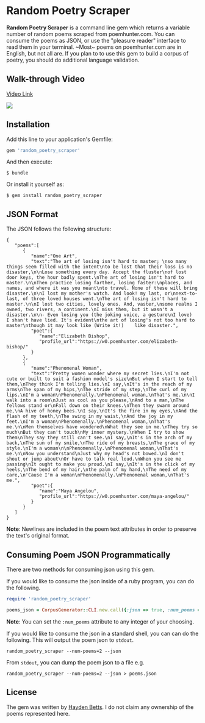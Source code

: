 # Random Poetry Scraper

**Random Poetry Scraper** is a command line gem which returns a variable number of random poems scraped from poemhunter.com. You can consume the poems as JSON, or use the "pleasure reader" interface to read them in your terminal. ~Most~ poems on poemhunter.com are in English, but not all are. If you plan to to use this gem to build a corpus of poetry, you should do additional language validation.

## Walk-through Video
[Video Link](https://www.youtube.com/embed/e32f1JUILEc)

![](https://media.giphy.com/media/5T05SJBQBpX7KTZxCY/giphy.gif)

## Installation

Add this line to your application's Gemfile:

```ruby
gem 'random_poetry_scraper'
```

And then execute:

    $ bundle

Or install it yourself as:

    $ gem install random_poetry_scraper
    
## JSON Format

The JSON follows the following structure:

```
{  
   "poems":[  
      {  
         "name":"One Art",
         "text":"The art of losing isn't hard to master; \nso many things seem filled with the intent\nto be lost that their loss is no disaster,\n\nLose something every day. Accept the fluster\nof lost door keys, the hour badly spent.\nThe art of losing isn't hard to master.\n\nThen practice losing farther, losing faster:\nplaces, and names, and where it was you meant\nto travel. None of these will bring disaster.\n\nI lost my mother's watch. And look! my last, or\nnext-to-last, of three loved houses went.\nThe art of losing isn't hard to master.\n\nI lost two cities, lovely ones. And, vaster,\nsome realms I owned, two rivers, a continent.\nI miss them, but it wasn't a disaster.\n\n- Even losing you (the joking voice, a gesture\nI love)    I shan't have lied. It's evident\nthe art of losing's not too hard to master\nthough it may look like (Write it!)    like disaster.",
         "poet":{  
            "name":"Elizabeth Bishop",
            "profile_url":"https://w0.poemhunter.com/elizabeth-bishop/"
         }
      },
      {  
         "name":"Phenomenal Woman",
         "text":"Pretty women wonder where my secret lies.\nI'm not cute or built to suit a fashion model's size\nBut when I start to tell them,\nThey think I'm telling lies.\nI say,\nIt's in the reach of my arms\nThe span of my hips,\nThe stride of my step,\nThe curl of my lips.\nI'm a woman\nPhenomenally.\nPhenomenal woman,\nThat's me.\n\nI walk into a room\nJust as cool as you please,\nAnd to a man,\nThe fellows stand or\nFall down on their knees.\nThen they swarm around me,\nA hive of honey bees.\nI say,\nIt's the fire in my eyes,\nAnd the flash of my teeth,\nThe swing in my waist,\nAnd the joy in my feet.\nI'm a woman\nPhenomenally.\nPhenomenal woman,\nThat's me.\n\nMen themselves have wondered\nWhat they see in me.\nThey try so much\nBut they can't touch\nMy inner mystery.\nWhen I try to show them\nThey say they still can't see.\nI say,\nIt's in the arch of my back,\nThe sun of my smile,\nThe ride of my breasts,\nThe grace of my style.\nI'm a woman\n\nPhenomenally.\nPhenomenal woman,\nThat's me.\n\nNow you understand\nJust why my head's not bowed.\nI don't shout or jump about\nOr have to talk real loud.\nWhen you see me passing\nIt ought to make you proud.\nI say,\nIt's in the click of my heels,\nThe bend of my hair,\nthe palm of my hand,\nThe need of my care,\n'Cause I'm a woman\nPhenomenally.\nPhenomenal woman,\nThat's me.",
         "poet":{  
            "name":"Maya Angelou",
            "profile_url":"https://w0.poemhunter.com/maya-angelou/"
         }
      }
   ]
}
```

**Note**: Newlines are included in the poem text attributes in order to preserve the text's original format.

## Consuming Poem JSON Programmatically

There are two methods for consuming json using this gem.

If you would like to consume the json inside of a ruby program, you can do the following. 

```ruby
require 'random_poetry_scraper'

poems_json = CorpusGenerator::CLI.new.call({:json => true, :num_poems => 2})
```
**Note**: You can set the ```:num_poems``` attribute to any integer of your choosing.

If you would like to consume the json in a standard shell, you can can do the following. This will output the poem json to ```stdout```.

```
random_poetry_scraper --num-poems=2 --json
```

From ```stdout```, you can dump the poem json to a file e.g.

```
random_poetry_scraper --num-poems=2 --json > poems.json
```

## License

The gem was written by [Hayden Betts](https://twitter.com/HaydenBetts). I do not claim any ownership of the poems represented here.

